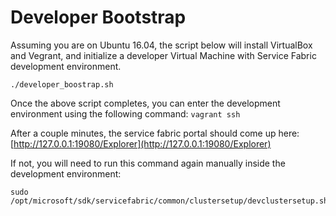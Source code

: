 # Developer Bootstrap

Assuming you are on Ubuntu 16.04, the script below will install VirtualBox and Vegrant, and initialize a developer Virtual Machine with Service Fabric development environment.

```
./developer_boostrap.sh
```
Once the above script completes, you can enter the development environment using the following command: `vagrant ssh`

After a couple minutes, the service fabric portal should come up here: [http://127.0.0.1:19080/Explorer](http://127.0.0.1:19080/Explorer)

If not, you will need to run this command again manually inside the development environment:
```
sudo /opt/microsoft/sdk/servicefabric/common/clustersetup/devclustersetup.sh
```
